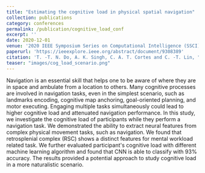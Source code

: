 ```yaml
---
title: "Estimating the cognitive load in physical spatial navigation"
collection: publications
category: conferences
permalink: /publication/cognitive_load_conf
excerpt: ''
date: 2020-12-01
venue: '2020 IEEE Symposium Series on Computational Intelligence (SSCI)'
paperurl: 'https://ieeexplore.ieee.org/abstract/document/9308389'
citation: 'T. -T. N. Do, A. K. Singh, C. A. T. Cortes and C. -T. Lin, "Estimating the cognitive load in physical spatial navigation," 2020 IEEE Symposium Series on Computational Intelligence (SSCI), Canberra, ACT, Australia, 2020, pp. 568-575, doi: 10.1109/SSCI47803.2020.9308389.'
teaser: "images/cog_load_scenario.png"
---
```


Navigation is an essential skill that helps one to be aware of where they are in space and ambulate from a location to others. Many cognitive processes are involved in navigation tasks, even in the simplest scenario, such as landmarks encoding, cognitive map anchoring, goal-oriented planning, and motor executing. Engaging multiple tasks simultaneously could lead to higher cognitive load and attenuated navigation performance. In this study, we investigate the cognitive load of participants while they perform a navigation task. We demonstrated the ability to extract neural features from complex physical movement tasks, such as navigation. We found that retrosplenial complex (RSC) shows a distinct features for mental workload related task. We further evaluated participant's cognitive load with different machine learning algorithm and found that CNN is able to classify with 93% accuracy. The results provided a potential approach to study cognitive load in a more naturalistic scenario.